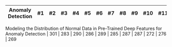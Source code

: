Anomaly Detection | #1 | #2 | #3 | #4 | #5 | #6 | #7 | #8 | #9 | #10 | #11
--- | --- | --- | --- |--- |--- |--- |--- |--- |--- |--- |---
Modeling the Distribution of Normal Data in
Pre-Trained Deep Features for Anomaly Detection | 301 | 283 | 290 | 286 | 289 | 285 | 287 | 287 | 272 | 276 | 269

